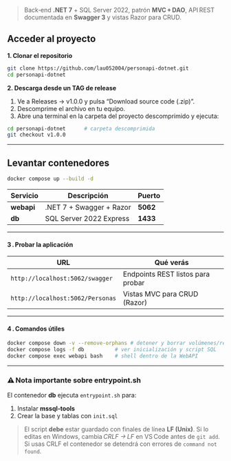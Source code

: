 > Back‑end **.NET 7** + SQL Server 2022, patrón **MVC + DAO**,
> API REST documentada en **Swagger 3** y vistas Razor para CRUD.

## Acceder al proyecto
**1. Clonar el repositorio**

```bash
git clone https://github.com/lau052004/personapi-dotnet.git
cd personapi-dotnet
```
**2. Descarga desde un TAG de release**
1. Ve a Releases → v1.0.0 y pulsa “Download source code (.zip)”.
2. Descomprime el archivo en tu equipo.
3. Abre una terminal en la carpeta del proyecto descomprimido y ejecuta:

```bash
cd personapi-dotnet      # carpeta descomprimida
git checkout v1.0.0
```

---

## Levantar contenedores

```bash
docker compose up --build -d
```

| Servicio   | Descripción              | Puerto   |
| ---------- | ------------------------ | -------- |
| **webapi** | .NET 7 + Swagger + Razor | **5062** |
| **db**     | SQL Server 2022 Express  | **1433** |

---

#### 3 . Probar la aplicación

| URL                              | Qué verás                         |
| -------------------------------- | --------------------------------- |
| `http://localhost:5062/swagger`  | Endpoints REST listos para probar |
| `http://localhost:5062/Personas` | Vistas MVC para CRUD (Razor)      |

---

#### 4 . Comandos útiles

```bash
docker compose down -v --remove-orphans # detener y borrar volúmenes/red
docker compose logs -f db          # ver inicialización y script SQL
docker compose exec webapi bash    # shell dentro de la WebAPI
```

---

### ⚠️ Nota importante sobre **entrypoint.sh**

El contenedor **db** ejecuta `entrypoint.sh` para:

1. Instalar **mssql‑tools**
2. Crear la base y tablas con `init.sql`

> El script **debe** estar guardado con finales de línea **LF (Unix)**.
> Si lo editas en Windows, cambia *CRLF → LF* en VS Code antes de `git add`.
> Si usas CRLF el contenedor se detendrá con errores de `command not found`.

